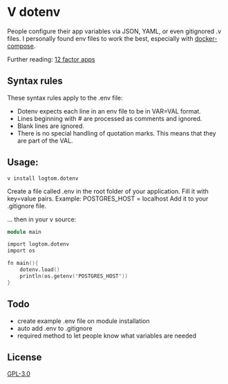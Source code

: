 # V dotenv

People configure their app variables via JSON, YAML, or even gitignored .v files. I personally found env files to work the best, especially with [docker-compose](https://docs.docker.com/compose/environment-variables/#the-env_file-configuration-option).

Further reading:
[12 factor apps](https://12factor.net/config)
## Syntax rules

These syntax rules apply to the .env file:

- Dotenv expects each line in an env file to be in VAR=VAL format.
- Lines beginning with # are processed as comments and ignored.
- Blank lines are ignored.
- There is no special handling of quotation marks. This means that they are part of the VAL.

## Usage:
```shell
v install logtom.dotenv
```
Create a file called .env in the root folder of your application.
Fill it with key=value pairs.
Example:
POSTGRES_HOST = localhost
Add it to your .gitignore file.

... then in your v source:
```v
module main

import logtom.dotenv
import os

fn main(){
    dotenv.load()
    println(os.getenv('POSTGRES_HOST'))
}
```

## Todo
- create example .env file on module installation
- auto add .env to .gitignore
- required method to let people know what variables are needed

## License
[GPL-3.0](LICENSE)
